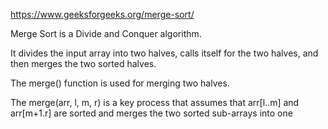 https://www.geeksforgeeks.org/merge-sort/

Merge Sort is a Divide and Conquer algorithm.

It divides the input array into two halves,
calls itself for the two halves, and then merges
the two sorted halves.

The merge() function is used for merging two halves.

The merge(arr, l, m, r) is a key process that assumes
that arr[l..m] and arr[m+1.r] are sorted and merges
the two sorted sub-arrays into one